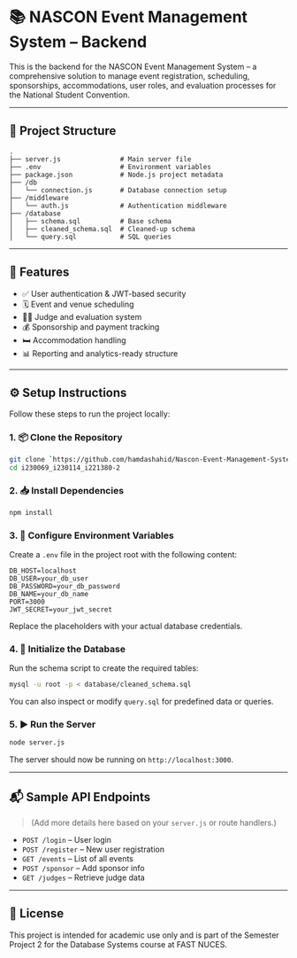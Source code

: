 # 📚 NASCON Event Management System – Backend

This is the backend for the NASCON Event Management System – a comprehensive solution to manage event registration, scheduling, sponsorships, accommodations, user roles, and evaluation processes for the National Student Convention.

---

## 📁 Project Structure

```
.
├── server.js               # Main server file
├── .env                    # Environment variables
├── package.json            # Node.js project metadata
├── /db
│   └── connection.js       # Database connection setup
├── /middleware
│   └── auth.js             # Authentication middleware
├── /database
│   ├── schema.sql          # Base schema
│   ├── cleaned_schema.sql  # Cleaned-up schema
│   └── query.sql           # SQL queries
```

---

## 🚀 Features

- ✅ User authentication & JWT-based security
- 🗓️ Event and venue scheduling
- 🧑‍⚖️ Judge and evaluation system
- 💰 Sponsorship and payment tracking
- 🛏️ Accommodation handling
- 📊 Reporting and analytics-ready structure

---

## ⚙️ Setup Instructions

Follow these steps to run the project locally:

### 1. 📦 Clone the Repository

```bash
git clone `https://github.com/hamdashahid/Nascon-Event-Management-System.git`
cd i230069_i230114_i221380-2
```

### 2. 📥 Install Dependencies

```bash
npm install
```

### 3. 🔐 Configure Environment Variables

Create a `.env` file in the project root with the following content:

```env
DB_HOST=localhost
DB_USER=your_db_user
DB_PASSWORD=your_db_password
DB_NAME=your_db_name
PORT=3000
JWT_SECRET=your_jwt_secret
```

Replace the placeholders with your actual database credentials.

### 4. 🧱 Initialize the Database

Run the schema script to create the required tables:

```bash
mysql -u root -p < database/cleaned_schema.sql
```

You can also inspect or modify `query.sql` for predefined data or queries.

### 5. ▶️ Run the Server

```bash
node server.js
```

The server should now be running on `http://localhost:3000`.

---

## 📬 Sample API Endpoints

> (Add more details here based on your `server.js` or route handlers.)

- `POST /login` – User login
- `POST /register` – New user registration
- `GET /events` – List of all events
- `POST /sponsor` – Add sponsor info
- `GET /judges` – Retrieve judge data

---

## 📝 License

This project is intended for academic use only and is part of the Semester Project 2 for the Database Systems course at FAST NUCES.